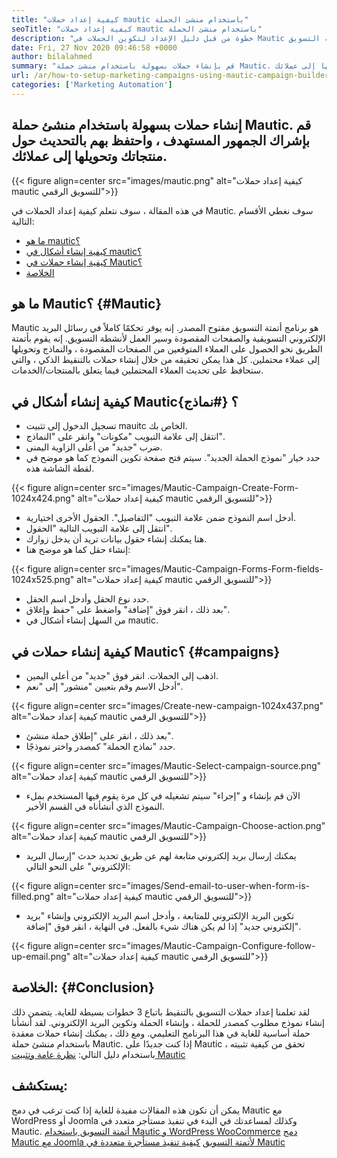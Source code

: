 ```yaml
---
title: "كيفية إعداد حملات mautic باستخدام منشئ الحملة" 
seoTitle: "كيفية إعداد حملات mautic باستخدام منشئ الحملة" 
description: "خطوة من قبل دليل الإعداد لتكوين الحملات في Mautic والحصول على سيطرة كاملة على رسائل البريد الإلكتروني التسويقية والصفحات المقصودة وسير العمل لأنشطة التسويق." 
date: Fri, 27 Nov 2020 09:46:58 +0000
author: bilalahmed
summary: "قم بإنشاء حملات بسهولة باستخدام منشئ حملة Mautic. قم بإشراك الجمهور المستهدف ، واحتفظ بهم بالتحديث حول منتجاتك وتحويلها إلى عملائك." 
url: /ar/how-to-setup-marketing-campaigns-using-mautic-campaign-builder/
categories: ['Marketing Automation']
---
```


## إنشاء حملات بسهولة باستخدام منشئ حملة Mautic. قم بإشراك الجمهور المستهدف ، واحتفظ بهم بالتحديث حول منتجاتك وتحويلها إلى عملائك.

{{< figure align=center src="images/mautic.png" alt="كيفية إعداد حملات mautic للتسويق الرقمي">}}

في هذه المقالة ، سوف نتعلم كيفية إعداد الحملات في Mautic. سوف نغطي الأقسام التالية:
  * [ما هو mautic؟][1]
  * [كيفية إنشاء أشكال في mautic؟][2]
  * [كيفية إنشاء حملات في Mautic؟][3]
  * [الخلاصة][4]

## ما هو Mautic؟   {#Mautic}
Mautic هو برنامج أتمتة التسويق مفتوح المصدر. إنه يوفر تحكمًا كاملاً في رسائل البريد الإلكتروني التسويقية والصفحات المقصودة وسير العمل لأنشطة التسويق. إنه يقوم بأتمتة الطريق نحو الحصول على العملاء المتوقعين من الصفحات المقصودة ، والنماذج وتحويلها إلى عملاء محتملين. كل هذا يمكن تحقيقه من خلال إنشاء حملات بالتنقيط الذكي ، والتي ستحافظ على تحديث العملاء المحتملين فيما يتعلق بالمنتجات/الخدمات.

## كيفية إنشاء أشكال في Mautic؟   {#نماذج}
  * تسجيل الدخول إلى تثبيت mauitc الخاص بك.
  * انتقل إلى علامة التبويب "مكونات" وانقر على "النماذج".
  * ضرب "جديد" من أعلى الزاوية اليمنى.
  * حدد خيار "نموذج الحملة الجديد". سيتم فتح صفحة تكوين النموذج كما هو موضح في لقطة الشاشة هذه.

{{< figure align=center src="images/Mautic-Campaign-Create-Form-1024x424.png" alt="كيفية إعداد حملات mautic للتسويق الرقمي">}}

  * أدخل اسم النموذج ضمن علامة التبويب "التفاصيل". الحقول الأخرى اختيارية.
  * انتقل إلى علامة التبويب التالية "الحقول".
  * هنا يمكنك إنشاء حقول بيانات تريد أن يدخل زوارك.
  * إنشاء حقل كما هو موضح هنا:

{{< figure align=center src="images/Mautic-Campaign-Forms-Form-fields-1024x525.png" alt="كيفية إعداد حملات mautic للتسويق الرقمي">}}

  * حدد نوع الحقل وأدخل اسم الحقل.
  * بعد ذلك ، انقر فوق "إضافة" واضغط على "حفظ وإغلاق".
  * من السهل إنشاء أشكال في mautic.

## كيفية إنشاء حملات في Mautic؟   {#campaigns}
  * اذهب إلى الحملات. انقر فوق "جديد" من أعلى اليمين.
  * أدخل الاسم وقم بتعيين "منشور" إلى "نعم".

{{< figure align=center src="images/Create-new-campaign-1024x437.png" alt="كيفية إعداد حملات mautic للتسويق الرقمي">}}

  * بعد ذلك ، انقر على "إطلاق حملة منشئ".
  * حدد "نماذج الحملة" كمصدر واختر نموذجًا.

{{< figure align=center src="images/Mautic-Select-campaign-source.png" alt="كيفية إعداد حملات mautic للتسويق الرقمي">}}

  * الآن قم بإنشاء و "إجراء" سيتم تشغيله في كل مرة يقوم فيها المستخدم بملء النموذج الذي أنشأناه في القسم الأخير.

{{< figure align=center src="images/Mautic-Campaign-Choose-action.png" alt="كيفية إعداد حملات mautic للتسويق الرقمي">}}

  * يمكنك إرسال بريد إلكتروني متابعة لهم عن طريق تحديد حدث "إرسال البريد الإلكتروني" على النحو التالي:

{{< figure align=center src="images/Send-email-to-user-when-form-is-filled.png" alt="كيفية إعداد حملات mautic للتسويق الرقمي">}}

  * تكوين البريد الإلكتروني للمتابعة ، وأدخل اسم البريد الإلكتروني وإنشاء "بريد إلكتروني جديد" إذا لم يكن هناك شيء بالفعل. في النهاية ، انقر فوق "إضافة".

{{< figure align=center src="images/Mautic-Campaign-Configure-follow-up-email.png" alt="كيفية إعداد حملات mautic للتسويق الرقمي">}}


## الخلاصة:   {#Conclusion}
لقد تعلمنا إعداد حملات التسويق بالتنقيط باتباع 3 خطوات بسيطة للغاية. يتضمن ذلك إنشاء نموذج مطلوب كمصدر للحملة ، وإنشاء الحملة وتكوين البريد الإلكتروني. لقد أنشأنا حملة أساسية للغاية في هذا البرنامج التعليمي. ومع ذلك ، يمكنك إنشاء حملات معقدة باستخدام منشئ حملة Mautic. إذا كنت جديدًا على Mautic ، تحقق من كيفية تثبيته باستخدام دليل التالي:
[نظرة عامة وتثبيت Mautic][5]

## يستكشف:
يمكن أن تكون هذه المقالات مفيدة للغاية إذا كنت ترغب في دمج Mautic مع WordPress أو Joomla وكذلك لمساعدتك في البدء في تنفيذ مستأجر متعدد في Mautic.
[أتمتة التسويق باستخدام Mautic و WordPress WooCommerce][6]
[دمج Mautic مع Joomla لأتمتة التسويق][7]
[كيفية تنفيذ مستأجرة متعددة في Mautic][8]

  
[1]: #mautic
[2]: #forms
[3]: #campaigns
[4]: #conclusion
[5]: https://products.containerize.com/marketing-automation/mautic
[6]: https://blog.containerize.com/wp-admin/post.php?post=388&action=edit
[7]: https://blog.containerize.com/wp-admin/post.php?post=233&action=edit
[8]: https://blog.containerize.com/marketing-automation/how-to-implement-multi-tenancy-in-mautic/

